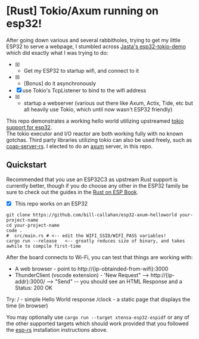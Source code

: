 # [Rust] Tokio/Axum running on esp32!
After going down various and several rabbitholes, trying to get my little ESP32 to serve a webpage, I stumbled across [Jasta's esp32-tokio-demo](http://github.com/jasta/esp32-tokio-demo) which did exactly what I was trying to do:
- [x] - Get my ESP32 to startup wifi, and connect to it
- [x] - [Bonus] do it asynchronously
- [x] use Tokio's TcpListener to bind to the wifi address
- [x] - startup a webserver (various out there like Axum, Actix, Tide, etc but all heavily use Tokio, which until now wasn't ESP32 friendly)

This repo demonstrates a working hello world utilizing upstreamed [tokio support for esp32](https://github.com/tokio-rs/tokio/issues/5867).  
The tokio executor and I/O reactor are both working fully with no known gotchas.  Third party libraries utilizing tokio can also be used freely, such as [coap-server-rs](https://github.com/jasta/coap-server-rs).  I elected to do an [axum](https://docs.rs/axum) server, in this repo.

## Quickstart

Recommended that you use an ESP32C3 as upstream Rust support is currently better, though if you do choose any other in the ESP32 family be sure to check out the guides in the [Rust on ESP Book](https://esp-rs.github.io/book/installation/index.html).
- [x] This repo works on an ESP32
```
git clone https://github.com/bill-callahan/esp32-axum-helloworld your-project-name
cd your-project-name
code .
#  src/main.rs # <-- edit the WIFI_SSID/WIFI_PASS variables!
cargo run --release   <-- greatly reduces size of binary, and takes awhile to compile first-time
```

After the board connects to Wi-Fi, you can test that things are working with:

- A web browser - point to http://{ip-obtainded-from-wifi}:3000
- ThunderClient (vscode extension) - 'New Request" --> http://{ip-addr}:3000/ --> "Send" -- you should see an HTML Response and a Status: 200 OK

Try: / - simple Hello World response
     /clock - a static page that displays the time (in browser)

You may optionally use `cargo run --target xtensa-esp32-espidf` or any of the other supported targets which should work provided that you followed the [esp-rs](https://github.com/esp-rs) installation instructions above.
